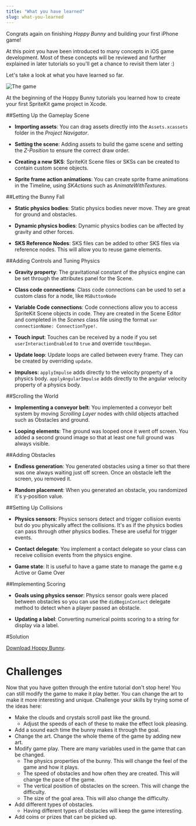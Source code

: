 ```yaml
---
title: "What you have learned"
slug: what-you-learned
---
```


Congrats again on finishing *Hoppy Bunny* and building your first iPhone game!

At this point you have been introduced to many concepts in iOS game development. Most of these concepts will be reviewed and further explained in later tutorials so you'll get a chance to revisit them later :)

Let's take a look at what you have learned so far.

![The game](../cover.png)

At the beginning of the Hoppy Bunny tutorials you learned how to create your first SpriteKit game project in Xcode.

##Setting Up the Gameplay Scene

- **Importing assets**: You can drag assets directly into the `Assets.xcassets` folder in the *Project Navigator*.

- **Setting the scene**: Adding assets to build the game scene and setting the *Z-Position* to ensure the correct draw order.

- **Creating a new SKS**: SpriteKit Scene files or SKSs can be created to contain custom scene objects.

- **Sprite frame action animations**: You can create sprite frame animations in the Timeline, using *SKActions* such as *AnimateWithTextures*.

##Letting the Bunny Fall

- **Static physics bodies**: Static physics bodies never move. They are great for ground and obstacles.

- **Dynamic physics bodies**: Dynamic physics bodies can be affected by gravity and other forces.

- **SKS Reference Nodes**: SKS files can be added to other SKS files via reference nodes. This will allow you to reuse game elements.

##Adding Controls and Tuning Physics

- **Gravity property**: The gravitational constant of the physics engine can be set through the attributes panel for the Scene.

- **Class code connections**: Class code connections can be used to set a custom class for a node, like `MSButtonNode`

- **Variable Code connections**: Code connections allow you to access SpriteKit Scene objects in code. They are created in the Scene Editor and completed in the *Scenes* class file using the format `var connectionName: ConnectionType!`.

- **Touch input**: Touches can be received by a node if you set `userInteractionEnabled` to `true` and override `touchBegan`.

- **Update loop**: Update loops are called between every frame. They can be created by overriding `update`.

- **Impulses**: `applyImpulse` adds directly to the velocity property of a physics body. `applyAngularImpulse` adds directly to the angular velocity property of a physics body.

##Scrolling the World

- **Implementing a conveyor belt**: You implemented a conveyor belt system by moving *Scrolling Layer* nodes with child objects attached such as Obstacles and ground.

- **Looping elements**: The ground was looped once it went off screen. You added a second ground image so that at least one full ground was always visible.

##Adding Obstacles

- **Endless generation**: You generated obstacles using a timer so that there was one always waiting just off screen. Once an obstacle left the screen, you removed it.

- **Random placement**: When you generated an obstacle, you randomized it's y-position value.

##Setting Up Collisions

- **Physics sensors**: Physics sensors detect and trigger collision events but do you physically affect the collisions. It's as if the physics bodies can pass through other physics bodies. These are useful for trigger events.

- **Contact delegate**: You implement a contact delegate so your class can receive collision events from the physics engine.

- **Game state**: It is useful to have a game state to manage the game e.g Active or Game Over

##Implementing Scoring

- **Goals using physics sensor**: Physics sensor goals were placed between obstacles so you can use the `didBeginContact` delegate method to detect when a player passed an obstacle.

- **Updating a label**: Converting numerical points scoring to a string for display via a label.

#Solution

[Download Hoppy Bunny](https://github.com/soggybag/HoppyBunny/archive/master.zip).

# Challenges

Now that you have gotten through the entire tutorial don't stop here! You can still modify the game to make it play better. You can change the art to make it more interesting and unique. Challenge your skills by trying some of the ideas here:

- Make the clouds and crystals scroll past like the ground.
    - Adjust the speeds of each of these to make the effect look pleasing.
- Add a sound each time the bunny makes it through the goal.
- Change the art. Change the whole theme of the game by adding new art.
- Modify game play. There are many variables used in the game that can be changed.
    - The physics properties of the bunny. This will change the feel of the game and how it plays.
    - The speed of obstacles and how often they are created. This will change the pace of the game.
    - The vertical position of obstacles on the screen. This will change the difficulty.
    - The size of the goal area. This will also change the difficulty.
- Add different types of obstacles.
    - Having different types of obstacles will keep the game interesting.
- Add coins or prizes that can be picked up.
